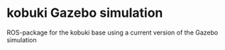 # kobuki Gazebo simulation
ROS-package for the kobuki base using a current version of the Gazebo simulation
